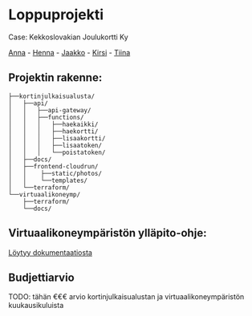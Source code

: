 # Loppuprojekti

Case: Kekkoslovakian Joulukortti Ky

[Anna](https://github.com/Anna1hanen) - [Henna](https://github.com/Anna1hanen) - [Jaakko](https://github.com/jajuhir) - [Kirsi](https://github.com/KirsiHolmberg) - [Tiina](https://github.com/ttonttu)

## Projektin rakenne:

    ├──kortinjulkaisualusta/
    │   ├──api/
    │   │   ├──api-gateway/
    │   │   ├──functions/
    │   │   │   ├──haekaikki/
    │   │   │   ├──haekortti/
    │   │   │   ├──lisaakortti/
    │   │   │   ├──lisaatoken/
    │   │   │   └──poistatoken/
    │   ├──docs/
    │   ├──frontend-cloudrun/
    │   │    ├──static/photos/
    │   │    └──templates/
    │   └──terraform/
    └──virtuaalikoneymp/
        ├──terraform/
        └──docs/

## Virtuaalikoneympäristön ylläpito-ohje:
[Löytyy dokumentaatiosta](/virtuaalikoneymp/docs/yllapito/README.md)

## Budjettiarvio
TODO: tähän €€€ arvio kortinjulkaisualustan ja virtuaalikoneympäristön kuukausikuluista